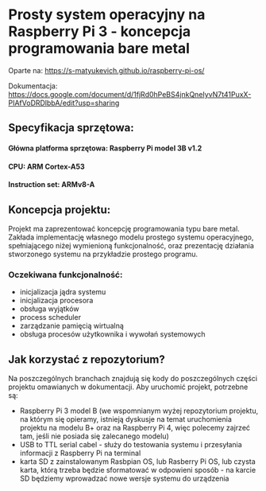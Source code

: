 # Prosty system operacyjny na Raspberry Pi 3 - koncepcja programowania bare metal
Oparte na: https://s-matyukevich.github.io/raspberry-pi-os/

Dokumentacja: https://docs.google.com/document/d/1fjRd0hPeBS4jnkQneIyvN7t41PuxX-PIAfVoDRDlbbA/edit?usp=sharing 

## Specyfikacja sprzętowa:

#### Główna platforma sprzętowa: Raspberry Pi model 3B v1.2

#### CPU: ARM Cortex-A53

#### Instruction set: ARMv8-A

## Koncepcja projektu:


Projekt ma zaprezentować koncepcję programowania typu bare metal. Zakłada implementację własnego modelu prostego systemu operacyjnego, spełniającego niżej wymienioną funkcjonalność, oraz prezentację działania stworzonego systemu na przykładzie prostego programu. 

### Oczekiwana funkcjonalność:

- inicjalizacja jądra systemu
- inicjalizacja procesora
- obsługa wyjątków
- process scheduler
- zarządzanie pamięcią wirtualną
- obsługa procesów użytkownika i wywołań systemowych

## Jak korzystać z repozytorium?

Na poszczególnych branchach znajdują się kody do poszczególnych części projektu omawianych w dokumentacji. Aby uruchomić projekt, potrzebne są:

- Raspberry Pi 3 model B (we wspomnianym wyżej repozytorium projektu, na którym się opieramy, istnieją dyskusje na temat uruchomienia projektu na modelu B+ oraz na Raspberry Pi 4, więc polecemy zajrzeć tam, jeśli nie posiada się zalecanego modelu)
- USB to TTL serial cabel - służy do testowania systemu i przesyłania informacji z Raspberry Pi na terminal
- karta SD z zainstalowanym Rasbpian OS, lub Rasberry Pi OS, lub czysta karta, którą trzeba będzie sformatować w odpowieni sposób - na karcie SD będziemy wprowadzać nowe wersje systemu do urządzenia 

